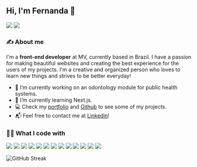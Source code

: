 ## Hi, I'm Fernanda 👋
[![](https://img.shields.io/badge/Linkedin-0a66c2?style=flat-square&logo=linkedin&logoColor=white)](https://www.linkedin.com/in/fernandarochaveiga/) [![](https://img.shields.io/badge/Github-121011?style=flat-square&logo=github&logoColor=white)](https://github.com/fernanda-veiga)
### ✍️ About me
I'm a **front-end developer** at MV, currently based in Brazil. I have a passion for making beautiful websites and creating the best experience for the users of my projects. I'm a creative and organized person who loves to learn new things and strives to be better everyday!

- 🔭 I’m currently working on an odontology module for public health systems.
- 🌱 I’m currently learning Next.js.
- 💻 Check my [portfolio](https://fernanda-veiga.github.io/portfolio/) and [Github](https://github.com/fernanda-veiga) to see some of my projects.
- 📬 Feel free to contact me at [Linkedin](https://www.linkedin.com/in/fernandarochaveiga/)!

### 👩‍💻 What I code with
![](https://img.shields.io/badge/React-45b8d8?style=flat-square&logo=react&logoColor=white) ![](https://img.shields.io/badge/JavaScript-f7df1e?style=flat-square&logo=javascript&logoColor=white) ![](https://img.shields.io/badge/TypeScript-2f74c0?style=flat-square&logo=typescript&logoColor=white) ![](https://img.shields.io/badge/HTML5-e34f26?style=flat-square&logo=html5&logoColor=white) ![](https://img.shields.io/badge/CSS3-1572b6?style=flat-square&logo=CSS3&logoColor=white) ![](https://img.shields.io/badge/Sass-cf649a?style=flat-square&logo=sass&logoColor=white) ![](https://img.shields.io/badge/Git-f05033?style=flat-square&logo=git&logoColor=white) ![](https://img.shields.io/badge/Github-121011?style=flat-square&logo=github&logoColor=white) ![](https://img.shields.io/badge/Webpack-8ed6fb?style=flat-square&logo=webpack&logoColor=white) ![](https://img.shields.io/badge/-Jest-15c213?style=flat-square&logo=jest&logoColor=white) ![](https://img.shields.io/badge/Firebase-f7c52a?style=flat-square&logo=firebase&logoColor=white) ![](https://img.shields.io/badge/VS_Code-0089ce?style=flat-square&logo=visualstudiocode) ![](https://img.shields.io/badge/Linux-121011?style=flat-square&logo=linux&logoColor=white)
 
![GitHub Streak](https://github-readme-streak-stats.herokuapp.com/?user=fernanda-veiga&hide_border=true&theme=react)
